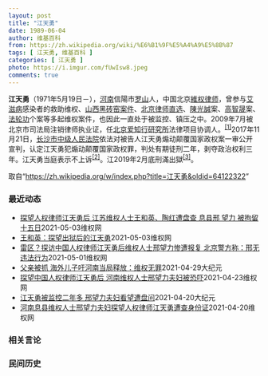 ```yaml
---
layout: post
title: "江天勇"
date: 1989-06-04
author: 维基百科
from: https://zh.wikipedia.org/wiki/%E6%B1%9F%E5%A4%A9%E5%8B%87
tags: [ 江天勇, 维基百科 ]
categories: [ 江天勇 ]
photo: https://i.imgur.com/fUwIsw8.jpeg
comments: true
---
```

<div class="mw-parser-output">

<p><b>江天勇</b>（1971年5月19日<span class="useeditintro" title="Template:BLP editintro">－</span>），<a href="/wiki/%E6%B2%B3%E5%8D%97" class="mw-redirect" title="河南">河南</a>信陽市<a href="/wiki/%E7%BD%97%E5%B1%B1" class="mw-redirect mw-disambig" title="罗山">罗山</a>人，中国北京<a href="/wiki/%E7%B6%AD%E6%AC%8A%E5%BE%8B%E5%B8%AB" class="mw-redirect" title="維權律師">維权律师</a>，曾参与<a href="/wiki/%E8%89%BE%E6%BB%8B%E7%97%85" title="艾滋病">艾滋病</a>感染者的救助维权、<a href="/w/index.php?title=%E5%B1%B1%E8%A5%BF%E9%BB%91%E7%A0%96%E7%AA%91%E6%A1%88%E4%BB%B6&amp;action=edit&amp;redlink=1" class="new" title="山西黑砖窑案件（页面不存在）">山西黑砖窑案件</a>、<a href="/w/index.php?title=%E5%8C%97%E4%BA%AC%E5%BE%8B%E5%B8%88%E7%9B%B4%E9%80%89&amp;action=edit&amp;redlink=1" class="new" title="北京律师直选（页面不存在）">北京律师直选</a>、<a href="/wiki/%E9%99%B3%E5%85%89%E8%AA%A0" class="mw-redirect" title="陳光誠">陳光誠</a>案、<a href="/wiki/%E9%AB%98%E6%99%BA%E6%99%9F" title="高智晟">高智晟</a>案、<a href="/wiki/%E6%B3%95%E8%BD%AE%E5%8A%9F" title="法轮功">法轮功</a>个案等多起维权案件，也因此一直处于被监控、镇压之中。2009年7月被北京市司法局注销律师执业证，任<a href="/w/index.php?title=%E5%8C%97%E4%BA%AC%E7%88%B1%E7%9F%A5%E8%A1%8C%E7%A0%94%E7%A9%B6%E6%89%80&amp;action=edit&amp;redlink=1" class="new" title="北京爱知行研究所（页面不存在）">北京爱知行研究所</a>法律项目协调人。<sup id="cite_ref-HRLJIANG_1-0" class="reference"><a href="#cite_note-HRLJIANG-1">[1]</a></sup>2017年11月21日，<a href="/w/index.php?title=%E9%95%BF%E6%B2%99%E5%B8%82%E4%B8%AD%E7%BA%A7%E4%BA%BA%E6%B0%91%E6%B3%95%E9%99%A2&amp;action=edit&amp;redlink=1" class="new" title="长沙市中级人民法院（页面不存在）">长沙市中级人民法院</a>依法对被告人江天勇煽动颠覆国家政权案一审公开宣判，认定江天勇犯煽动颠覆国家政权罪，判处有期徒刑二年，剥夺政治权利三年。江天勇当庭表示不上诉<sup id="cite_ref-获刑_2-0" class="reference"><a href="#cite_note-获刑-2">[2]</a></sup>。江2019年2月底刑滿出獄<sup id="cite_ref-3" class="reference"><a href="#cite_note-3">[3]</a></sup>。
</p>
</div><noscript><img src="//zh.wikipedia.org/wiki/Special:CentralAutoLogin/start?type=1x1" alt="" title="" width="1" height="1" style="border: none; position: absolute;"></noscript>
<div class="printfooter">取自“<a dir="ltr" href="https://zh.wikipedia.org/w/index.php?title=江天勇&amp;oldid=64122322">https://zh.wikipedia.org/w/index.php?title=江天勇&amp;oldid=64122322</a>”</div><div id="recent-news"><h3>最近动态</h3><ul><li><a href="https://nodebe4.github.io/waimei/2021-05-03/%E6%8E%A2%E6%9C%9B%E4%BA%BA%E6%9D%83%E5%BE%8B%E5%B8%88%E6%B1%9F%E5%A4%A9%E5%8B%87%E5%90%8E-%E6%B1%9F%E8%8B%8F%E7%BB%B4%E6%9D%83%E4%BA%BA%E5%A3%AB%E7%8E%8B%E5%92%8C%E8%8B%B1-%E9%99%B6%E7%BA%A2%E9%81%AD%E7%9B%98%E6%9F%A5-%E6%81%AF%E5%8E%BF%E9%82%A2-%E6%9C%9B%E5%8A%9B-%E8%A2%AB%E6%8B%98%E7%95%99%E5%8D%81%E4%BA%94%E6%97%A5" title="探望人权律师江天勇后 江苏维权人士王和英、陶红遭盘查 息县邢 望力 被拘留十五日—— （维权网信息中心报道）继河南省信阳市息县维权人士邢望力探望人权律师江天勇后被息县公安局治安大队治安拘留十五日...">探望人权律师江天勇后 江苏维权人士王和英、陶红遭盘查   息县邢 望力 被拘留十五日</a><time>2021-05-03</time><a class="tag">维权网</a></li>
<li><a href="https://nodebe4.github.io/waimei/2021-05-03/%E7%8E%8B%E5%92%8C%E8%8B%B1-%E6%8E%A2%E6%9C%9B%E5%87%BA%E7%8B%B1%E5%90%8E%E7%9A%84%E6%B1%9F%E5%A4%A9%E5%8B%87" title="王和英：探望出狱后的江天勇—— 2021年4月28日，我与陶红旅游到信阳，正好去探望出狱两年多的江天勇律师，不才以“江天勇如雄鹰断翅”赋藏头诗一首。&nbsp; 江河日下奈何天， 天不欺人人负天。 勇如雄...">王和英：探望出狱后的江天勇</a><time>2021-05-03</time><a class="tag">维权网</a></li>
<li><a href="https://nodebe4.github.io/waimei/2021-05-01/%E9%9B%B7%E5%8C%BA-%E6%8E%A2%E8%AE%BF%E4%B8%AD%E5%9B%BD%E4%BA%BA%E6%9D%83%E5%BE%8B%E5%B8%88%E6%B1%9F%E5%A4%A9%E5%8B%87%E5%90%8E%E7%BB%B4%E6%9D%83%E4%BA%BA%E5%A3%AB%E9%82%A2%E6%9C%9B%E5%8A%9B%E6%83%A8%E9%81%AD%E6%8A%A5%E5%A4%8D-%E5%8C%97%E4%BA%AC%E8%AD%A6%E6%96%B9%E7%A7%B0-%E9%82%A2%E6%97%A0%E8%BF%9D%E6%B3%95%E8%A1%8C%E4%B8%BA" title="雷区？探访中国人权律师江天勇后维权人士邢望力惨遭报复 北京警方称：邢无违法行为—— （维权网信息中心报道）2021年5月1日，本网获悉：经多方查证证实，2021年4月27日17时许，河南省息县维...">雷区？探访中国人权律师江天勇后维权人士邢望力惨遭报复 北京警方称：邢无违法行为</a><time>2021-05-01</time><a class="tag">维权网</a></li>
<li><a href="https://nodebe4.github.io/waimei/2021-04-29/%E7%88%B6%E4%BA%B2%E8%A2%AB%E6%8A%93-%E6%B5%B7%E5%A4%96%E5%84%BF%E5%AD%90%E5%90%81%E6%B2%B3%E5%8D%97%E5%BD%93%E5%B1%80%E9%87%8A%E6%94%BE-%E7%BB%B4%E6%9D%83%E6%97%A0%E7%BD%AA" title="父亲被抓 海外儿子吁河南当局释放：维权无罪—— 【大纪元2021年04月30日讯】（大纪元记者李新安采访报导）河南省信阳市息县维权人士邢望力近日前往看望人权律师江天勇，遭到当地政府威胁警告，随即...">父亲被抓 海外儿子吁河南当局释放：维权无罪</a><time>2021-04-29</time><a class="tag">大纪元</a></li>
<li><a href="https://nodebe4.github.io/waimei/2021-04-23/%E6%8E%A2%E6%9C%9B%E4%B8%AD%E5%9B%BD%E4%BA%BA%E6%9D%83%E5%BE%8B%E5%B8%88%E6%B1%9F%E5%A4%A9%E5%8B%87%E5%90%8E-%E6%B2%B3%E5%8D%97%E7%BB%B4%E6%9D%83%E4%BA%BA%E5%A3%AB%E9%82%A2%E6%9C%9B%E5%8A%9B%E5%A4%AB%E5%A6%87%E8%A2%AB%E6%81%90%E5%90%93" title="探望中国人权律师江天勇后 河南维权人士邢望力夫妇被恐吓—— （维权网信息中心报道）本网获悉：2021年4月23日上午8点多，河南息县淮河派出所所长张振华、副所长房涛、息县淮河街道办事处驻曹园社区...">探望中国人权律师江天勇后 河南维权人士邢望力夫妇被恐吓</a><time>2021-04-23</time><a class="tag">维权网</a></li>
<li><a href="https://nodebe4.github.io/waimei/2021-04-20/%E6%B1%9F%E5%A4%A9%E5%8B%87%E8%A2%AB%E7%9B%91%E6%8E%A7%E4%BA%8C%E5%B9%B4%E5%A4%9A-%E9%82%A2%E6%9C%9B%E5%8A%9B%E5%A4%AB%E5%A6%87%E7%9C%8B%E6%9C%9B%E9%81%AD%E7%9B%98%E9%97%AE" title="江天勇被监控二年多 邢望力夫妇看望遭盘问—— 【大纪元2021年04月21日讯】（大纪元记者李新安采访报导）日前，河南维权人士邢望力夫妇到信阳灵山镇看望人权律师江天勇，离开时遭警方强行带走。江天...">江天勇被监控二年多 邢望力夫妇看望遭盘问</a><time>2021-04-20</time><a class="tag">大纪元</a></li>
<li><a href="https://nodebe4.github.io/waimei/2021-04-20/%E6%B2%B3%E5%8D%97%E6%81%AF%E5%8E%BF%E7%BB%B4%E6%9D%83%E4%BA%BA%E5%A3%AB%E9%82%A2%E6%9C%9B%E5%8A%9B%E5%A4%AB%E5%A6%87%E6%8E%A2%E6%9C%9B%E4%BA%BA%E6%9D%83%E5%BE%8B%E5%B8%88%E6%B1%9F%E5%A4%A9%E5%8B%87%E9%81%AD%E6%9F%A5%E8%BA%AB%E4%BB%BD%E8%AF%81" title="河南息县维权人士邢望力夫妇探望人权律师江天勇遭查身份证—— （维权网信息中心报道）2021年4月20日，河南省信阳市息县维权人士邢望力夫妇到罗山县灵山镇看望一直被非法软禁中的人权律师江天勇。下午...">河南息县维权人士邢望力夫妇探望人权律师江天勇遭查身份证</a><time>2021-04-20</time><a class="tag">维权网</a></li>
</ul></div><div id="open-opinion"><h3>相关言论</h3><ul></ul></div><div id="mjls-record"><h3>民间历史</h3><ul></ul></div>